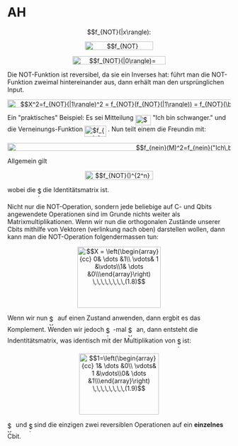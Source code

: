 # AH
<p align="center"><img alt="$$f_{NOT}(|x\rangle): |x\rangle \to |\bar{x}\rangle$$" src="https://rawgit.com/leegao/readme2tex/master/svgs/6f123e2cc3849b8ca64388955e0edfb8.svg" align="middle" width="153.5184156pt" height="16.438356pt"/></p>
<p align="center"><img alt="$$f_{NOT}(|1\rangle)= \bar{|1\rangle} = |0\rangle$$" src="https://rawgit.com/leegao/readme2tex/master/svgs/3b352a5af037102e59bfbffefc86ffad.svg" align="middle" width="154.5573315pt" height="18.6940677pt"/></p>
<p align="center"><img alt="$$f_{NOT}(|0\rangle)= \bar{|0\rangle} = |1\rangle \,\,\,\,\,\,\,\,(1.5)$$" src="https://rawgit.com/leegao/readme2tex/master/svgs/7ef19060dc3fc95ab2c99ce835db84ee.svg" align="middle" width="210.26468099999997pt" height="18.6940677pt"/></p>

Die NOT-Funktion ist reversibel, da sie ein Inverses hat: führt man die NOT-Funktion zweimal hintereinander aus, dann erhält man den ursprünglichen Input.

<p align="center"><img alt="$$X^2=f_{NOT}(|1\rangle)^2 = f_{NOT}(f_{NOT}(|1\rangle)) = f_{NOT}(\bar{|1\rangle}) = f_{NOT}(|0\rangle) = \bar{|0\rangle} = |1\rangle\,\,\,\,\,\,\,\,\,\,\,\,\,\,\,\,(1.6)$$" src="https://rawgit.com/leegao/readme2tex/master/svgs/e3c9560987409218e66a5af2c2ec9de3.svg" align="middle" width="619.7950242pt" height="18.6940677pt"/></p>


Ein "praktisches" Beispiel: Es sei Mitteilung <img alt="$M =$" src="https://rawgit.com/leegao/readme2tex/master/svgs/34e5483cf691c1565ce500dcf14a9f54.svg" align="middle" width="35.09124794999999pt" height="22.465723500000017pt"/> "Ich bin schwanger." und die Verneinungs-Funktion <img alt="$f_{nein}()$" src="https://rawgit.com/leegao/readme2tex/master/svgs/1e3765721cc87b51a5d2c372f44ebcde.svg" align="middle" width="48.79515629999999pt" height="24.65753399999998pt"/> . Nun teilt einem die Freundin mit:
<p align="center"><img alt='$$f_{nein}(M)^2=f_{nein}("Ich\,bin\,schwanger")^2=f_{nein}("Ich\,bin\,nicht\,schwanger")="Ich\,bin\,nicht\,unschwanger"="Ich\,bin\,schwanger"$$' src="https://rawgit.com/leegao/readme2tex/master/svgs/d1a13bdd8f6c250b70a69dd950125b03.svg" align="middle" width="961.8763175999999pt" height="18.312383099999998pt"/></p>

Allgemein gilt
<p align="center"><img alt="$$f_{NOT}()^{2^n} = 1 \,\,\,\,\,\,\,\,(1.7)$$" src="https://rawgit.com/leegao/readme2tex/master/svgs/fbd65714b74c342f3050b28b3a6df477.svg" align="middle" width="154.46763585pt" height="19.3964133pt"/></p>
wobei die <img alt="$1$" src="https://rawgit.com/leegao/readme2tex/master/svgs/034d0a6be0424bffe9a6e7ac9236c0f5.svg" align="middle" width="8.219209349999991pt" height="21.18721440000001pt"/> die Identitätsmatrix ist.

Nicht nur die NOT-Operation, sondern jede beliebige auf C- und Qbits angewendete Operationen sind im Grunde nichts weiter als Matrixmultiplikationen.
Wenn wir nun die orthogonalen Zustände unserer Cbits mithilfe von Vektoren (verlinkung nach oben) darstellen wollen, dann kann man die NOT-Operation folgendermassen tun:
<p align="center"><img alt="$$X = \left(\begin{array}{cc} 0&amp; \dots &amp;1\\ \vdots&amp; 1 &amp;\vdots\\1&amp; \dots &amp;0\\\end{array}\right) \,\,\,\,\,\,\,\,(1.8)$$" src="https://rawgit.com/leegao/readme2tex/master/svgs/d54b0d94e399a185656f7f63f0e235cf.svg" align="middle" width="187.05404355pt" height="138.08357145pt"/></p>
Wenn wir nun <img alt="$X$" src="https://rawgit.com/leegao/readme2tex/master/svgs/cbfb1b2a33b28eab8a3e59464768e810.svg" align="middle" width="14.908688849999992pt" height="22.465723500000017pt"/> auf einen Zustand anwenden, dann ergbit es das Komplement. Wenden wir jedoch <img alt="$2^n$" src="https://rawgit.com/leegao/readme2tex/master/svgs/f8f25e4580c418a51dc556db0d8d2b93.svg" align="middle" width="16.34523329999999pt" height="21.839370299999988pt"/>-mal <img alt="$X$" src="https://rawgit.com/leegao/readme2tex/master/svgs/cbfb1b2a33b28eab8a3e59464768e810.svg" align="middle" width="14.908688849999992pt" height="22.465723500000017pt"/> an, dann entsteht die Indentitätsmatrix, was identisch mit der Multiplikation von <img alt="$1$" src="https://rawgit.com/leegao/readme2tex/master/svgs/034d0a6be0424bffe9a6e7ac9236c0f5.svg" align="middle" width="8.219209349999991pt" height="21.18721440000001pt"/> ist:
<p align="center"><img alt="$$1=\left(\begin{array}{cc} 1&amp; \dots &amp;0\\ \vdots&amp; 1 &amp;\vdots\\0&amp; \dots &amp;1\\\end{array}\right) \,\,\,\,\,\,\,\,(1.9)$$" src="https://rawgit.com/leegao/readme2tex/master/svgs/b98e081b0318419d873c061e0aa53cbe.svg" align="middle" width="180.36458714999998pt" height="138.08357145pt"/></p>

<img alt="$X$" src="https://rawgit.com/leegao/readme2tex/master/svgs/cbfb1b2a33b28eab8a3e59464768e810.svg" align="middle" width="14.908688849999992pt" height="22.465723500000017pt"/> und <img alt="$1$" src="https://rawgit.com/leegao/readme2tex/master/svgs/034d0a6be0424bffe9a6e7ac9236c0f5.svg" align="middle" width="8.219209349999991pt" height="21.18721440000001pt"/> sind die einzigen zwei reversiblen Operationen auf ein __einzelnes__ Cbit.
